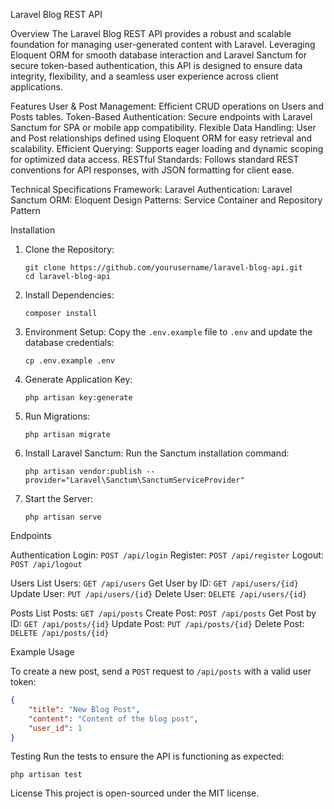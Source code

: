  Laravel Blog REST API

Overview
The Laravel Blog REST API  provides a robust and scalable foundation for managing user-generated content with Laravel. Leveraging Eloquent ORM for smooth database interaction and Laravel Sanctum for secure token-based authentication, this API is designed to ensure data integrity, flexibility, and a seamless user experience across client applications.

Features
User & Post Management: Efficient CRUD operations on Users and Posts tables.
Token-Based Authentication: Secure endpoints with Laravel Sanctum for SPA or mobile app compatibility.
Flexible Data Handling: User and Post relationships defined using Eloquent ORM for easy retrieval and scalability.
Efficient Querying: Supports eager loading and dynamic scoping for optimized data access.
RESTful Standards: Follows standard REST conventions for API responses, with JSON formatting for client ease.

Technical Specifications
Framework: Laravel
Authentication: Laravel Sanctum
ORM: Eloquent
Design Patterns: Service Container and Repository Pattern

 Installation

1. Clone the Repository:
   ```Git Bash
   git clone https://github.com/yourusername/laravel-blog-api.git
   cd laravel-blog-api
   ```

2. Install Dependencies:
   ```Git Bash
   composer install
   ```



3. Environment Setup:
   Copy the `.env.example` file to `.env` and update the database credentials:
   ```Git Bash
   cp .env.example .env
   ```

4. Generate Application Key:
   ```Git Bash
   php artisan key:generate
   ```

5. Run Migrations:
   ```Git Bash
   php artisan migrate
   ```

6. Install Laravel Sanctum:
   Run the Sanctum installation command:
   ```Git Bash
   php artisan vendor:publish --provider="Laravel\Sanctum\SanctumServiceProvider"
   ```

7. Start the Server:
   ```Git Bash
   php artisan serve
   ```

Endpoints

 Authentication
Login: `POST /api/login`
Register: `POST /api/register`
Logout: `POST /api/logout`

Users
List Users: `GET /api/users`
Get User by ID: `GET /api/users/{id}`
Update User: `PUT /api/users/{id}`
Delete User: `DELETE /api/users/{id}`

Posts
List Posts: `GET /api/posts`
Create Post: `POST /api/posts`
Get Post by ID: `GET /api/posts/{id}`
Update Post: `PUT /api/posts/{id}`
Delete Post: `DELETE /api/posts/{id}`


Example Usage

To create a new post, send a `POST` request to `/api/posts` with a valid user token:
```json
{
    "title": "New Blog Post",
    "content": "Content of the blog post",
    "user_id": 1
}
```

Testing
Run the tests to ensure the API is functioning as expected:
```Git bash
php artisan test
```

License
This project is open-sourced under the MIT license. 


